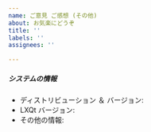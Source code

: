 ```yaml
---
name: ご意見 ご感想 (その他)
about: お気楽にどうぞ
title: ''
labels: ''
assignees: ''

---
```


<!--- ご自由に 記入して下さい　※この文字は削除不要です--->




##### システムの情報  
<!--- 使用しているシステムに関して --->

* ディストリビューション ＆ バージョン: 
* LXQt バージョン: 
* その他の情報:
